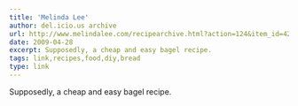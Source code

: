 ```yaml
---
title: 'Melinda Lee'
author: del.icio.us archive
url: http://www.melindalee.com/recipearchive.html?action=124&item_id=423
date: 2009-04-28
excerpt: Supposedly, a cheap and easy bagel recipe.
tags: link,recipes,food,diy,bread
type: link
---
```

Supposedly, a cheap and easy bagel recipe.